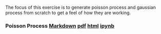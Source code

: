 The focus of this exercise is to generate poisson process and gaussian process from scratch to get a feel of how they are working. 

### Poisson Process [Markdown](AmirPourmand_Poisson%20Process_99210259.md) [pdf](AmirPourmand_Poisson%20Process_99210259.pdf) [html](AmirPourmand_Poisson%20Process_99210259.html) [ipynb](AmirPourmand_Poisson%20Process_99210259.ipynb)